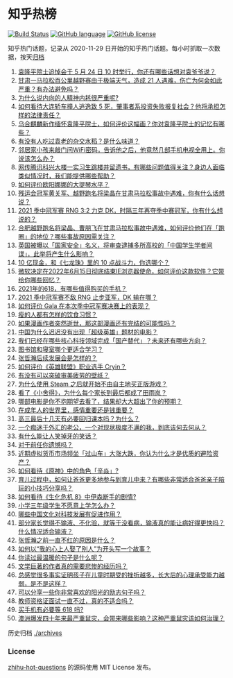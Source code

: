 # 知乎热榜
[![Build Status](https://github.com/ToWeLong/zhihu-hot-questions/workflows/CI/badge.svg)](https://github.com/ToWeLong/zhihu-hot-questions/actions)
[![GitHub language](https://img.shields.io/badge/language-golang-orange.svg)](https://golang.org/)
[![GitHub license](https://img.shields.io/github/license/ToWeLong/zhihu-hot-questions)](https://github.com/ToWeLong/zhihu-hot-questions/blob/main/LICENSE)

知乎热门话题，记录从 2020-11-29 日开始的知乎热门话题。每小时抓取一次数据，按天[归档](./archives)

<!-- BEGIN -->

1. [袁隆平院士追悼会于 5 月 24 日 10 时举行，你还有哪些话想对袁爷爷说？](https://www.zhihu.com/question/461057842)
1. [甘肃一马拉松百公里越野赛由于极端天气，造成 21 人遇难，伤亡为何会如此严重？有办法避免吗？](https://www.zhihu.com/question/460921357)
1. [为什么说内向的人精神内耗很严重呢?](https://www.zhihu.com/question/438833344)
1. [如何看待大连轿车撞人逃逸致 5 死，肇事者系投资失败报复社会？他将承担怎样的法律责任？](https://www.zhihu.com/question/460975066)
1. [乌合麒麟新作缅怀袁隆平院士，如何评价这幅画？你对袁隆平院士的记忆有哪些？](https://www.zhihu.com/question/460974262)
1. [有没有人吃过袁老的杂交水稻？是什么味道？](https://www.zhihu.com/question/387581217)
1. [邻居家小孩来敲门问WiFi密码，告诉他之后，他竟然几部手机电视全用上。你说该怎么办？](https://www.zhihu.com/question/331281360)
1. [网传腾讯科兴大楼一实习生跳楼并留遗书，有哪些问题值得关注？身边人面临类似情况时，我们能提供哪些帮助？](https://www.zhihu.com/question/460897836)
1. [如何评价欧阳娜娜的大提琴水平？](https://www.zhihu.com/question/24905791)
1. [残运会冠军黄关军、越野跑名将梁晶在甘肃马拉松事故中遇难，你有什么话想说？](https://www.zhihu.com/question/460968811)
1. [2021 季中冠军赛 RNG 3:2 力克 DK，时隔三年再夺季中赛冠军，你有什么想说的？](https://www.zhihu.com/question/461037428)
1. [合肥越野跑名将梁晶、曹朋飞在甘肃马拉松事故中遇难，如何评价他们在「跑圈」的地位？哪些事故原因需关注？](https://www.zhihu.com/question/461006549)
1. [英国被曝以「国家安全」名义，将审查逮捕多所高校的「中国学生学者间谍」，此举将产生什么影响？](https://www.zhihu.com/question/461115877)
1. [10 亿现金，和《七龙珠》里的 10 点战斗力，你选哪个？](https://www.zhihu.com/question/460173231)
1. [微软决定在2022年6月15日彻底结束IE浏览器使命，如何评价这款软件？它带给你哪些回忆？](https://www.zhihu.com/question/460468482)
1. [2021年的618，有哪些值得购买的手机？](https://www.zhihu.com/question/454621420)
1. [2021 季中冠军赛不敌 RNG 止步亚军，DK 输在哪？](https://www.zhihu.com/question/461080204)
1. [如何评价 Gala 在本次季中冠军赛决赛上的表现？](https://www.zhihu.com/question/461058033)
1. [瘦的人都有怎样的饮食习惯？](https://www.zhihu.com/question/297324329)
1. [如果漫画作者突然逝世，那这部漫画还有完结的可能性吗？](https://www.zhihu.com/question/460464213)
1. [中国为什么迟迟没有出现「超级英雄」题材的电影？](https://www.zhihu.com/question/55011793)
1. [我们已经在哪些核心科技领域完成「国产替代」？未来还有哪些方向？](https://www.zhihu.com/question/459893257)
1. [图书馆和寝室哪个更适合学习？](https://www.zhihu.com/question/459749773)
1. [张哲瀚后续发展会是怎样的？](https://www.zhihu.com/question/453445712)
1. [如何评价《英雄联盟》职业选手 Cryin？](https://www.zhihu.com/question/314822598)
1. [有没有可以突破审美疲劳的壁纸？](https://www.zhihu.com/question/450376556)
1. [为什么使用 Steam 之后就开始不由自主地买正版游戏？](https://www.zhihu.com/question/40689356)
1. [看了《小舍得》，为什么每个家长到最后都成了田雨岚？](https://www.zhihu.com/question/459006239)
1. [哪部电影是你不抱期望去看了，结果却大大超出了你的预期？](https://www.zhihu.com/question/459734628)
1. [在成年人的世界里，感情重要还是钱重要？](https://www.zhihu.com/question/458799033)
1. [高三最后十几天有必要回归课本吗？为什么？](https://www.zhihu.com/question/460030488)
1. [一个痴迷于外汇的老公，一个对现状极度不满的我，到底该何去何从？](https://www.zhihu.com/question/455928330)
1. [有什么能让人笑掉牙的笑话？](https://www.zhihu.com/question/456478123)
1. [对于前任你遗憾吗？](https://www.zhihu.com/question/433468613)
1. [近期虚拟货币市场频坐「过山车」大涨大跌，你认为什么才是优质的避险资产？](https://www.zhihu.com/question/460590045)
1. [如何看待《原神》中的角色「辛焱」?](https://www.zhihu.com/question/460105419)
1. [育儿过程中，如何让爸爸更多地参与到育儿中来？有哪些非常适合爸爸亲子陪玩的小技巧分享吗？](https://www.zhihu.com/question/460025389)
1. [如何看待《生化危机 8》中伊森断手的剧情?](https://www.zhihu.com/question/458175918)
1. [小学三年级学生不愿意上学怎么办？](https://www.zhihu.com/question/294090819)
1. [哪些中国文化对科技发展有促进作用？](https://www.zhihu.com/question/460009331)
1. [部分家长觉得不输液、不化验，就等于没看病，输液真的能让病好得更快吗？什么情况适合输液？](https://www.zhihu.com/question/458588694)
1. [张哲瀚之前一直不红的原因是什么？](https://www.zhihu.com/question/460716232)
1. [如何以“我的心上人娶了别人”为开头写一个故事？](https://www.zhihu.com/question/439648415)
1. [你读过最温暖的句子是什么呢？](https://www.zhihu.com/question/459103089)
1. [文学巨著的作者真的需要悲惨的经历吗？](https://www.zhihu.com/question/460887760)
1. [总感觉很多事实证明孩子在儿童时期受的挫折越多，长大后的心理承受能力越弱，是不是这样？](https://www.zhihu.com/question/266704437)
1. [可以分享一些你非常喜欢的阳光的励志句子吗？](https://www.zhihu.com/question/459087332)
1. [教师资格证面试一直不过，真的不适合吗？](https://www.zhihu.com/question/460195699)
1. [买手机有必要等 618 吗?](https://www.zhihu.com/question/457283212)
1. [澳洲爆发四十年来最严重鼠灾，会带来哪些影响？这种严重鼠灾该如何治理？](https://www.zhihu.com/question/460691340)

<!-- END -->

历史归档 [./archives](./archives)


### License
[zhihu-hot-questions](https://github.com/towelong/zhihu-hot-questions) 的源码使用 MIT License 发布。